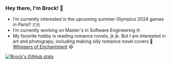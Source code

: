 ### Hey there, I'm Brock! 🦖

<!--
**brocg/brocg** is a ✨ _special_ ✨ repository because its `README.md` (this file) appears on your GitHub profile.

Here are some ideas to get you started:

- 🔭 I’m currently working on ...
- 🌱 I’m currently learning ...
- 👯 I’m looking to collaborate on ...
- 🤔 I’m looking for help with ...
- 💬 Ask me about ...
- 📫 How to reach me: ...
- 😄 Pronouns: ...
- ⚡ Fun fact: ...
-->

- I’m currently interested in the upcoming summer Olympics 2024 games in Paris!! 🇫🇷
- I’m currently working on Master's in Software Engineering 🤓
- My favorite hobby is reading romance novels, jk jk. But I am interested in art and photograpy, including making silly romance novel covers 📘 [Whispers of Enchantment](https://www.brockgion.com/silly-photos) 😆  

[![Brock's GitHub stats](https://github-readme-stats.vercel.app/api?username=brocg)](https://github.com/brocg/github-readme-stats)
